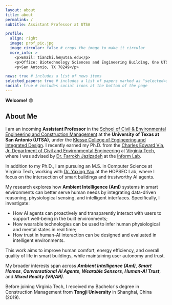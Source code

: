 ```yaml
---
layout: about
title: about
permalink: /
subtitle: Assistant Professor at UTSA

profile:
  align: right
  image: prof_pic.jpg
  image_circular: false # crops the image to make it circular
  more_info: >
    <p>Email: tianzhi.he@utsa.edu</p>
    <p>Office: Biotechnology Sciences and Engineering Building, One UTSA Circle</p>
    <p>San Antonio, TX 78249</p>

news: true # includes a list of news items
selected_papers: true # includes a list of papers marked as "selected={true}"
social: true # includes social icons at the bottom of the page
---
```


**Welcome!** :smile:

## About Me

I am an incoming **Assistant Professor** in the [School of Civil & Environmental Engineering and Construction Management](https://klesse.utsa.edu/civil-environmental-construction-management/) at the **University of Texas at San Antonio (UTSA)**, under the [Klesse College of Engineering and Integrated Design](https://klesse.utsa.edu/). I recently earned my Ph.D. from the [Charles Edward Via, Jr. Department of Civil and Environmental Engineering](https://cee.vt.edu/) at [Virginia Tech](https://www.vt.edu/), where I was advised by [Dr. Farrokh Jazizadeh](https://www.inform-lab.org/farrokh-jazizadeh) at the [Inform Lab](https://www.inform-lab.org/).

In addition to my Ph.D., I am pursuing an M.S. in Computer Science at Virginia Tech, working with [Dr. Yaxing Yao](https://yaxingyao.cs.vt.edu/) at the HOPSEC Lab, where I focus on the intersection of smart buildings and trustworthy AI agents.

My research explores how **Ambient Intelligence (AmI)** systems in smart environments can better serve human needs by integrating data-driven reasoning, physiological sensing, and intelligent interfaces. Specifically, I investigate:

- How AI agents can proactively and transparently interact with users to support well-being in the built environments;
- How wearable technologies can be used to infer human physiological and mental states in real time;
- How trust in human-AI interaction can be designed and evaluated in intelligent environments.

This work aims to improve human comfort, energy efficiency, and overall quality of life in smart buildings, while maintaining user autonomy and trust.

My broader interests span across ***Ambient Intelligence (AmI)***, ***Smart Homes***, ***Conversational AI Agents***, ***Wearable Sensors***, ***Human-AI Trust***, and ***Mixed Reality (VR/AR)***.

Before joining Virginia Tech, I received my Bachelor's degree in Construction Management from **Tongji University** in Shanghai, China (2019).

